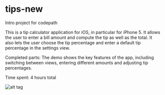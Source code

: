 # tips-new
Intro project for codepath

This is a tip calculator application for iOS, in particular for iPhone 5.
It allows the user to enter a bill amount and compute the tip as well as the
total. It also lets the user choose the tip percentage and enter a default
tip percentage in the settings view.

Completed parts: The demo shows the key features of the app, including switching
between views, entering different amounts and adjusting tip percentages.

Time spent: 4 hours total

![alt tag](https://raw.github.com/Musicophilia/tips-new/master/tips-demo-3.gif)